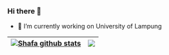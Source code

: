 ### Hi there 👋

- 🔭 I’m currently working on University of Lampung


| <a href="https://github.com/ShafaAuliya21/github-readme-stats"><img align="center" src="https://github-readme-stats.vercel.app/api?username=ShafaAuliya21&show_icons=true&include_all_commits=true&theme=tokyonight&hide_border=true" alt="Shafa github stats" /></a> | <a href="https://github.com/ShafaAuliya21/github-readme-stats"><img align="center" src="https://github-readme-stats.vercel.app/api/top-langs/?username=ShafaAuliya21&layout=compact&theme=tokyonight&hide_border=true" /></a> |
| ------------- | ------------- |
<!--
**ShafaAuliya21/ShafaAuliya21** is a ✨ _special_ ✨ repository because its `README.md` (this file) appears on your GitHub profile.
Here are some ideas to get you started:

- 🔭 I’m currently working on ...
- 🌱 I’m currently learning ...
- 👯 I’m looking to collaborate on ...
- 🤔 I’m looking for help with ...
- 💬 Ask me about ...
- 📫 How to reach me: ...
- 😄 Pronouns: ...
- ⚡ Fun fact: ...
-->
